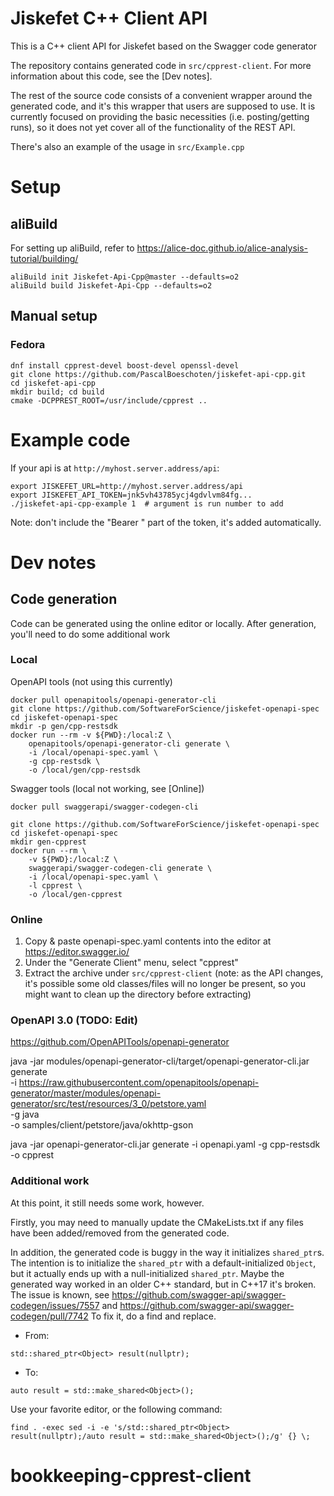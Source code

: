 # Jiskefet C++ Client API
This is a C++ client API for Jiskefet based on the Swagger code generator

The repository contains generated code in `src/cpprest-client`. For more information about this code, see the [Dev notes].

The rest of the source code consists of a convenient wrapper around the generated code, 
and it's this wrapper that users are supposed to use.
It is currently focused on providing the basic necessities (i.e. posting/getting runs), 
so it does not yet cover all of the functionality of the REST API.

There's also an example of the usage in `src/Example.cpp`


# Setup
## aliBuild
For setting up aliBuild, refer to https://alice-doc.github.io/alice-analysis-tutorial/building/
```
aliBuild init Jiskefet-Api-Cpp@master --defaults=o2
aliBuild build Jiskefet-Api-Cpp --defaults=o2
```


## Manual setup
### Fedora
```
dnf install cpprest-devel boost-devel openssl-devel 
git clone https://github.com/PascalBoeschoten/jiskefet-api-cpp.git
cd jiskefet-api-cpp
mkdir build; cd build
cmake -DCPPREST_ROOT=/usr/include/cpprest ..
```

# Example code
If your api is at `http://myhost.server.address/api`:
```
export JISKEFET_URL=http://myhost.server.address/api
export JISKEFET_API_TOKEN=jnk5vh43785ycj4gdvlvm84fg...
./jiskefet-api-cpp-example 1  # argument is run number to add
```
Note: don't include the "Bearer " part of the token, it's added automatically.

# Dev notes
## Code generation
Code can be generated using the online editor or locally. After generation, you'll need to do some additional work
### Local
OpenAPI tools (not using this currently)
```
docker pull openapitools/openapi-generator-cli
git clone https://github.com/SoftwareForScience/jiskefet-openapi-spec
cd jiskefet-openapi-spec
mkdir -p gen/cpp-restsdk
docker run --rm -v ${PWD}:/local:Z \
    openapitools/openapi-generator-cli generate \
    -i /local/openapi-spec.yaml \
    -g cpp-restsdk \
    -o /local/gen/cpp-restsdk
```
Swagger tools (local not working, see [Online])
```
docker pull swaggerapi/swagger-codegen-cli

git clone https://github.com/SoftwareForScience/jiskefet-openapi-spec
cd jiskefet-openapi-spec
mkdir gen-cpprest
docker run --rm \
    -v ${PWD}:/local:Z \
    swaggerapi/swagger-codegen-cli generate \
    -i /local/openapi-spec.yaml \
    -l cpprest \
    -o /local/gen-cpprest
```
### Online
1. Copy & paste openapi-spec.yaml contents into the editor at https://editor.swagger.io/
2. Under the "Generate Client" menu, select "cpprest"
3. Extract the archive under `src/cpprest-client` (note: as the API changes, it's possible some old classes/files will no longer be present, so you might want to clean up the directory before extracting)

### OpenAPI 3.0 (TODO: Edit)
https://github.com/OpenAPITools/openapi-generator

java -jar modules/openapi-generator-cli/target/openapi-generator-cli.jar generate \
  -i https://raw.githubusercontent.com/openapitools/openapi-generator/master/modules/openapi-generator/src/test/resources/3_0/petstore.yaml \
  -g java \
  -o samples/client/petstore/java/okhttp-gson   

java -jar openapi-generator-cli.jar generate -i openapi.yaml -g cpp-restsdk -o cpprest


### Additional work
At this point, it still needs some work, however.

Firstly, you may need to manually update the CMakeLists.txt if any files have been added/removed from the generated code.

In addition, the generated code is buggy in the way it initializes `shared_ptr`s.
The intention is to initialize the `shared_ptr` with a default-initialized `Object`, but it actually ends up with a null-initialized `shared_ptr`.
Maybe the generated way worked in an older C++ standard, but in C++17 it's broken.
The issue is known, see https://github.com/swagger-api/swagger-codegen/issues/7557 and https://github.com/swagger-api/swagger-codegen/pull/7742
To fix it, do a find and replace.
* From:
```
std::shared_ptr<Object> result(nullptr);
```
* To:
```
auto result = std::make_shared<Object>();
```

Use your favorite editor, or the following command:
```
find . -exec sed -i -e 's/std::shared_ptr<Object> result(nullptr);/auto result = std::make_shared<Object>();/g' {} \;
```
# bookkeeping-cpprest-client
